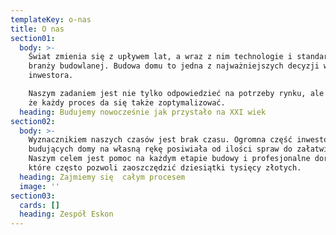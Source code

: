 ```yaml
---
templateKey: o-nas
title: O nas
section01:
  body: >-
    Świat zmienia się z upływem lat, a wraz z nim technologie i standardy w
    branży budowlanej. Budowa domu to jedna z najważniejszych decyzji w życiu
    inwestora.

    Naszym zadaniem jest nie tylko odpowiedzieć na potrzeby rynku, ale pokazać,
    że każdy proces da się także zoptymalizować.
  heading: Budujemy nowocześnie jak przystało na XXI wiek
section02:
  body: >-
    Wyznacznikiem naszych czasów jest brak czasu. Ogromna część inwestorów
    budujących domy na własną rękę posiwiała od ilości spraw do załatwienia.
    Naszym celem jest pomoc na każdym etapie budowy i profesjonalne doradztwo,
    które często pozwoli zaoszczędzić dziesiątki tysięcy złotych.
  heading: Zajmiemy się  całym procesem
  image: ''
section03:
  cards: []
  heading: Zespół Eskon
---
```

